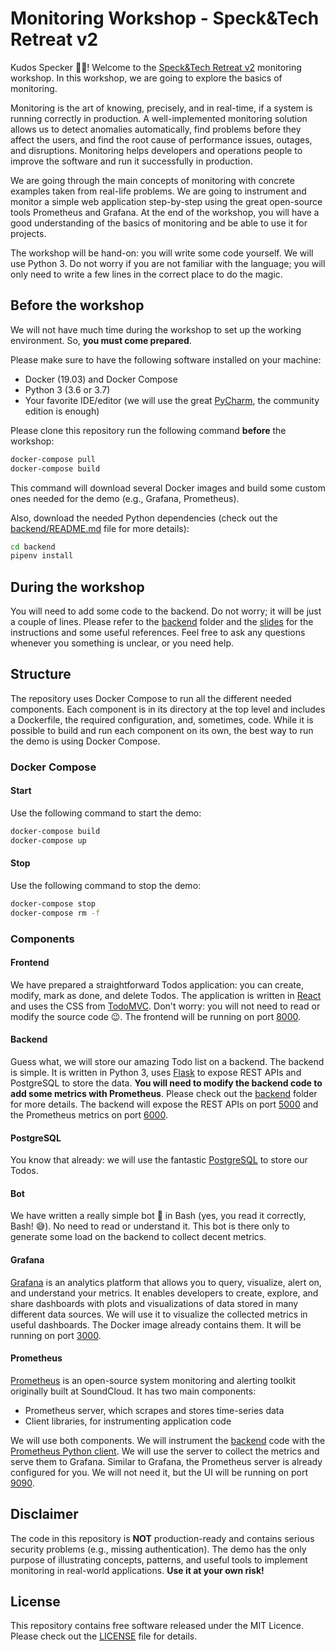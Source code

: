 # Monitoring Workshop - Speck&Tech Retreat v2

Kudos Specker 🙌🏻! Welcome to the [Speck&Tech Retreat v2](https://speckand.tech/retreat/) monitoring workshop. In this workshop, we are going to explore the basics of monitoring.

Monitoring is the art of knowing, precisely, and in real-time, if a system is running correctly in production. A well-implemented monitoring solution allows us to detect anomalies automatically, find problems before they affect the users, and find the root cause of performance issues, outages, and disruptions. Monitoring helps developers and operations people to improve the software and run it successfully in production.

We are going through the main concepts of monitoring with concrete examples taken from real-life problems. We are going to instrument and monitor a simple web application step-by-step using the great open-source tools Prometheus and Grafana. At the end of the workshop, you will have a good understanding of the basics of monitoring and be able to use it for projects.

The workshop will be hand-on: you will write some code yourself. We will use Python 3. Do not worry if you are not familiar with the language; you will only need to write a few lines in the correct place to do the magic.

## Before the workshop

We will not have much time during the workshop to set up the working environment. So, **you must come prepared**.

Please make sure to have the following software installed on your machine:

- Docker (19.03) and Docker Compose
- Python 3 (3.6 or 3.7)
- Your favorite IDE/editor (we will use the great [PyCharm](https://www.jetbrains.com/pycharm/), the community edition is enough)

Please clone this repository run the following command **before** the workshop:

```bash
docker-compose pull
docker-compose build
```

This command will download several Docker images and build some custom ones needed for the demo (e.g., Grafana, Prometheus).

Also, download the needed Python dependencies (check out the [backend/README.md](backend/README.md) file for more details):

```bash
cd backend
pipenv install
```

## During the workshop

You will need to add some code to the backend. Do not worry; it will be just a couple of lines. Please refer to the [backend](./backend) folder and the [slides](./slides.pdf) for the instructions and some useful references. Feel free to ask any questions whenever you something is unclear, or you need help.

## Structure

The repository uses Docker Compose to run all the different needed components. Each component is in its directory at the top level and includes a Dockerfile, the required configuration, and, sometimes, code. While it is possible to build and run each component on its own, the best way to run the demo is using Docker Compose.

### Docker Compose

#### Start

Use the following command to start the demo:

```sh
docker-compose build
docker-compose up
```

#### Stop

Use the following command to stop the demo:

```sh
docker-compose stop
docker-compose rm -f
```

### Components

#### Frontend

We have prepared a straightforward Todos application: you can create, modify, mark as done, and delete Todos. The application is written in [React](https://reactjs.org/) and uses the CSS from [TodoMVC](http://todomvc.com/). Don't worry: you will not need to read or modify the source code 😉. The frontend will be running on port [8000](http://localhost:8000).

#### Backend

Guess what, we will store our amazing Todo list on a backend. The backend is simple. It is written in Python 3, uses [Flask](https://palletsprojects.com/p/flask/) to expose REST APIs and PostgreSQL to store the data. **You will need to modify the backend code to add some metrics with Prometheus**. Please check out the [backend](./backend) folder for more details. The backend will expose the REST APIs on port [5000](http://localhost:5000) and the Prometheus metrics on port [6000](http://localhost:6000).

#### PostgreSQL

You know that already: we will use the fantastic [PostgreSQL](https://www.postgresql.org/) to store our Todos.

#### Bot

We have written a really simple bot 🤖 in Bash (yes, you read it correctly, Bash! 😅). No need to read or understand it. This bot is there only to generate some load on the backend to collect decent metrics.

#### Grafana

[Grafana](https://grafana.com/) is an analytics platform that allows you to query, visualize, alert on, and understand your metrics. It enables developers to create, explore, and share dashboards with plots and visualizations of data stored in many different data sources. We will use it to visualize the collected metrics in useful dashboards. The Docker image already contains them. It will be running on port [3000](http://localhost:3000).

#### Prometheus

[Prometheus](https://prometheus.io/) is an open-source system monitoring and alerting toolkit originally built at SoundCloud. It has two main components:

- Prometheus server, which scrapes and stores time-series data
- Client libraries, for instrumenting application code

We will use both components. We will instrument the [backend](./backend) code with the [Prometheus Python client](https://github.com/prometheus/client_python). We will use the server to collect the metrics and serve them to Grafana. Similar to Grafana, the Prometheus server is already configured for you. We will not need it, but the UI will be running on port [9090](http://localhost:9090).

## Disclaimer

The code in this repository is **NOT** production-ready and contains serious security problems (e.g., missing authentication). The demo has the only purpose of illustrating concepts, patterns, and useful tools to implement monitoring in real-world applications. **Use it at your own risk!**

## License

This repository contains free software released under the MIT Licence. Please check out the [LICENSE](https://github.com/davidepedranz/go-hole/blob/master/LICENSE) file for details.
